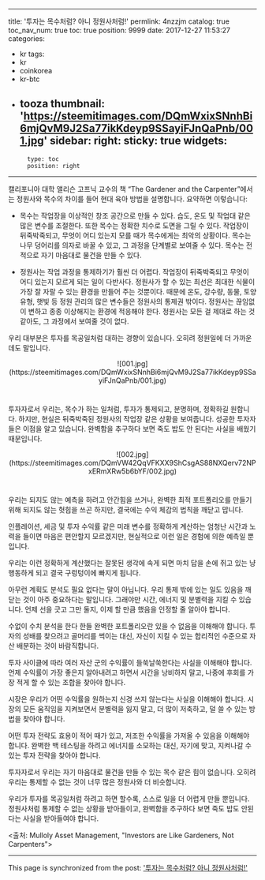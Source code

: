 
---
title: '투자는 목수처럼? 아니 정원사처럼!'
permlink: 4nzzjm
catalog: true
toc_nav_num: true
toc: true
position: 9999
date: 2017-12-27 11:53:27
categories:
- kr
tags:
- kr
- coinkorea
- kr-btc
- tooza
thumbnail: 'https://steemitimages.com/DQmWxixSNnhBi6mjQvM9J2Sa77ikKdeyp9SSayiFJnQaPnb/001.jpg'
sidebar:
    right:
        sticky: true
widgets:
    -
        type: toc
        position: right
---


캘리포니아 대학 앨리슨 고프닉 교수의 책 “The Gardener and the Carpenter”에서는 정원사와 목수의 차이를 들어 현대 육아 방법을 설명합니다. 요약하면 이렇습니다:

* 목수는 작업장을 이상적인 창조 공간으로 만들 수 있다. 습도, 온도 및 작업대 같은 많은 변수를 조절한다. 또한 목수는 정확한 치수로 도면을 그릴 수 있다. 작업장이 뒤죽박죽되고, 무엇이 어디 있는지 모를 때가 목수에게는 최악의 상황이다. 목수는 나무 덩어리를 의자로 바꿀 수 있고, 그 과정을 단계별로 보여줄 수 있다. 목수는 전적으로 자기 마음대로 물건을 만들 수 있다. 

* 정원사는 작업 과정을 통제하기가 훨씬 더 어렵다. 작업장이 뒤죽박죽되고 무엇이 어디 있는지 모르게 되는 일이 다반사다. 정원사가 할 수 있는 최선은 최대한 식물이 가장 잘 자랄 수 있는 환경을 만들어 주는 것뿐이다. 때문에 온도, 강수량, 동물, 토양 유형, 햇빛 등 정원 관리의 많은 변수들은 정원사의 통제권 밖이다. 정원사는 끊임없이 변하고 종종 이상해지는 환경에 적응해야 한다. 정원사는 모든 걸 제대로 하는 것 같아도, 그 과정에서 보여줄 것이 없다.

우리 대부분은 투자를 목공일처럼 대하는 경향이 있습니다. 오히려 정원일에 더 가까운데도 말입니다. 

<center>
![001.jpg](https://steemitimages.com/DQmWxixSNnhBi6mjQvM9J2Sa77ikKdeyp9SSayiFJnQaPnb/001.jpg)
</center>

#
투자자로서 우리는, 목수가 하는 일처럼, 투자가 통제되고, 분명하며, 정확하길 원합니다. 하지만, 현실은 뒤죽박죽된 정원사의 작업장 같은 상황을 보여줍니다. 성공한 투자자들은 이점을 알고 있습니다. 완벽함을 추구하다 보면 죽도 밥도 안 된다는 사실을 배웠기 때문입니다.  

<center>
![002.jpg](https://steemitimages.com/DQmVW42QqVFKXX9ShCsgAS88NXQerv72NPxERmXRw5b6bYF/002.jpg)
</center>

#
우리는 되지도 않는 예측을 하려고 안간힘을 쓰거나, 완벽한 최적 포트폴리오를 만들기 위해 되지도 않는 헛힘을 쓰곤 하지만, 결국에는 수익 체감의 법칙을 깨닫고 맙니다. 
  
인플레이션, 세금 및 투자 수익률 같은 미래 변수를 정확하게 계산하는 엄청난 시간과 노력을 들이면 마음은 편안할지 모르겠지만, 현실적으로 이런 일은 경험에 의한 예측일 뿐입니다. 
  
우리는 이런 정확하게 계산했다는 잘못된 생각에 속게 되면 마치 답을 손에 쥐고 있는 냥 행동하게 되고 결국 구렁텅이에 빠지게 됩니다. 
  
아무런 계획도 분석도 필요 없다는 말이 아닙니다. 우리 통제 밖에 있는 일도 있음을 깨닫는 것이 아주 중요하다는 말입니다. 그래야만 시간, 에너지 및 분별력을 지킬 수 있습니다. 언제 선을 긋고 그만 둘지, 이제 할 만큼 했음을 인정할 줄 알아야 합니다. 
  
수없이 수치 분석을 한다 한들 완벽한 포트폴리오란 있을 수 없음을 이해해야 합니다. 투자의 성배를 찾으려고 골머리를 썩이는 대신, 자신이 지킬 수 있는 합리적인 수준으로 자산 배분하는 것이 바람직합니다. 
  
투자 사이클에 따라 여러 자산 군의 수익률이 들쑥날쑥한다는 사실을 이해해야 합니다. 언제 수익률이 가장 좋은지 알아내려고 하면서 시간을 낭비하지 말고, 나중에 후회를 가장 적게 할 수 있는 조합을 찾아야 합니다. 
  
시장은 우리가 어떤 수익률을 원하는지 신경 쓰지 않는다는 사실을 이해해야 합니다. 시장의 모든 움직임을 지켜보면서 분별력을 잃지 말고, 더 많이 저축하고, 덜 쓸 수 있는 방법을 찾아야 합니다. 
  
어떤 투자 전략도 효용이 적어 때가 있고, 저조한 수익률을 가져올 수 있음을 이해해야 합니다. 완벽한 백 테스팅을 하려고 에너지를 소모하는 대신, 자기에 맞고, 지켜나갈 수 있는 투자 전략을 찾아야 합니다. 
  
투자자로서 우리는 자기 마음대로 물건을 만들 수 있는 목수 같은 힘이 없습니다. 오히려 우리는 통제할 수 없는 것이 너무 많은 정원사와 더 비슷합니다. 
  
우리가 투자를 목공일처럼 하려고 하면 할수록, 스스로 일을 더 어렵게 만들 뿐입니다. 정원사처럼 통제할 수 없는 상황을 받아들이고, 완벽함을 추구하다 보면 죽도 밥도 안된다는 사실을 받아들여야 합니다. 
  
<출처: Mulloly Asset Management, "Investors are Like Gardeners, Not Carpenters">

- - -

This page is synchronized from the post: ['투자는 목수처럼? 아니 정원사처럼!'](https://steemit.com/@pius.pius/4nzzjm)

